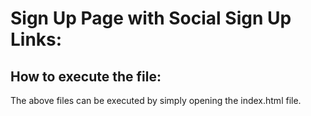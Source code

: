 # Sign Up Page with Social Sign Up Links:
## How to execute the file:
The above files can be executed by simply opening the index.html file.
